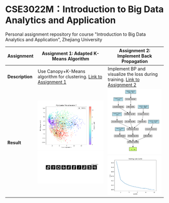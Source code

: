 # CSE3022M：Introduction to Big Data Analytics and Application
Personal assignment repository for course "Introduction to Big Data Analytics and Application", Zhejiang University

| **Assignment**                                                       | **Assignment 1: Adapted K-Means Algorithm**                       | **Assignment 2: Implement Back Propagation**                        |
|--------------------------------------------------------------------|------------------------------------------------------------------|--------------------------------------------------------------------|
| **Description**                                                     | Use Canopy+K-Means algorithm for clustering. [Link to Assignment 1](https://github.com/ShinyueYao/ZJU_CSE3022M/tree/master/assignment_1) | Implement BP and visualize the loss during training. [Link to Assignment 2](https://github.com/ShinyueYao/ZJU_CSE3022M/tree/master/assignment_2) |
| **Result**                                                          | ![PCA Scatter Plot Example](./assignment_1/asset/images/pca_scatter_plot_iteration_example.png) <br> ![Cluster Centers Example](./assignment_1/asset/images/cluster_centers_example.png) | ![Network Structure](./assignment_2/asset/images/network_structure.jpg) <br> ![Loss after Epoch 10](./assignment_2/asset/images/loss_epoch_10.png) |
